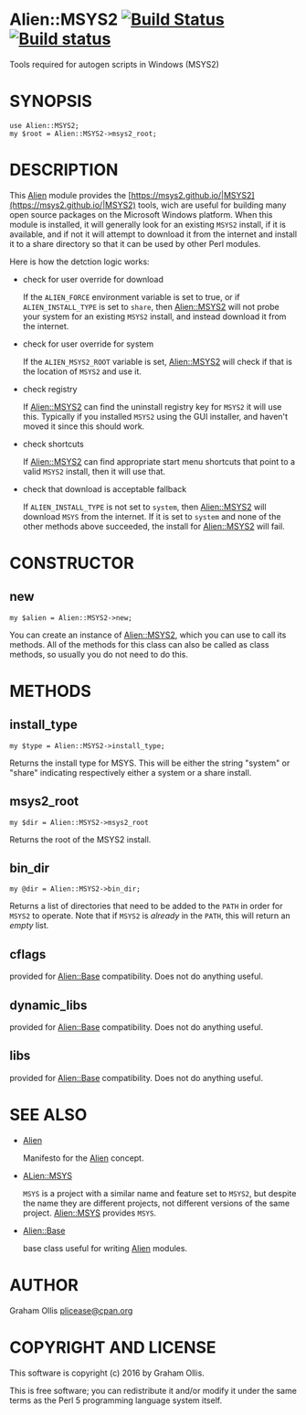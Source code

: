 # Alien::MSYS2 [![Build Status](https://secure.travis-ci.org/plicease/Alien-MSYS2.png)](http://travis-ci.org/plicease/Alien-MSYS2) [![Build status](https://ci.appveyor.com/api/projects/status/xow1db4mtk6m7v0m/branch/master?svg=true)](https://ci.appveyor.com/project/plicease/Alien-MSYS2/branch/master)

Tools required for autogen scripts in Windows (MSYS2)

# SYNOPSIS

    use Alien::MSYS2;
    my $root = Alien::MSYS2->msys2_root;

# DESCRIPTION

This [Alien](https://metacpan.org/pod/Alien) module provides the [https://msys2.github.io/|MSYS2](https://msys2.github.io/|MSYS2) tools,
wich are useful for building many open source packages on the Microsoft
Windows platform.  When this module is installed, it will generally look
for an existing `MSYS2` install, if it is available, and if not it will
attempt to download it from the internet and install it to a share directory
so that it can be used by other Perl modules.

Here is how the detction logic works:

- check for user override for download

    If the `ALIEN_FORCE` environment variable is set to true, or if
    `ALIEN_INSTALL_TYPE` is set to `share`, then [Alien::MSYS2](https://metacpan.org/pod/Alien::MSYS2) will not
    probe your system for an existing `MSYS2` install, and instead download
    it from the internet.

- check for user override for system

    If the `ALIEN_MSYS2_ROOT` variable is set, [Alien::MSYS2](https://metacpan.org/pod/Alien::MSYS2) will check if
    that is the location of `MSYS2` and use it.

- check registry

    If [Alien::MSYS2](https://metacpan.org/pod/Alien::MSYS2) can find the uninstall registry key for `MSYS2` it will
    use this.  Typically if you installed `MSYS2` using the GUI installer, and
    haven't moved it since this should work.

- check shortcuts

    If [Alien::MSYS2](https://metacpan.org/pod/Alien::MSYS2) can find appropriate start menu shortcuts that point to
    a valid `MSYS2` install, then it will use that.

- check that download is acceptable fallback

    If `ALIEN_INSTALL_TYPE` is not set to `system`, then [Alien::MSYS2](https://metacpan.org/pod/Alien::MSYS2) will
    download `MSYS` from the internet.  If it is set to `system` and none of
    the other methods above succeeded, the install for [Alien::MSYS2](https://metacpan.org/pod/Alien::MSYS2) will fail.

# CONSTRUCTOR

## new

    my $alien = Alien::MSYS2->new;

You can create an instance of [Alien::MSYS2](https://metacpan.org/pod/Alien::MSYS2), which you can use to call
its methods.  All of the methods for this class can also be called as
class methods, so usually you do not need to do this.

# METHODS

## install\_type

    my $type = Alien::MSYS2->install_type;

Returns the install type for MSYS.  This will be either the string "system"
or "share" indicating respectively either a system or a share install.

## msys2\_root

    my $dir = Alien::MSYS2->msys2_root

Returns the root of the MSYS2 install.

## bin\_dir

    my @dir = Alien::MSYS2->bin_dir;

Returns a list of directories that need to be added to the `PATH` in order for
`MSYS2` to operate.  Note that if `MSYS2` is _already_ in the `PATH`, this
will return an _empty_ list.

## cflags

provided for [Alien::Base](https://metacpan.org/pod/Alien::Base) compatibility.  Does not do anything useful.

## dynamic\_libs

provided for [Alien::Base](https://metacpan.org/pod/Alien::Base) compatibility.  Does not do anything useful.

## libs

provided for [Alien::Base](https://metacpan.org/pod/Alien::Base) compatibility.  Does not do anything useful.

# SEE ALSO

- [Alien](https://metacpan.org/pod/Alien)

    Manifesto for the [Alien](https://metacpan.org/pod/Alien) concept.

- [ALien::MSYS](https://metacpan.org/pod/ALien::MSYS)

    `MSYS` is a project with a similar name and feature set to `MSYS2`, but despite the name they
    are different projects, not different versions of the same project.  [Alien::MSYS](https://metacpan.org/pod/Alien::MSYS) provides
    `MSYS`.

- [Alien::Base](https://metacpan.org/pod/Alien::Base)

    base class useful for writing [Alien](https://metacpan.org/pod/Alien) modules.

# AUTHOR

Graham Ollis <plicease@cpan.org>

# COPYRIGHT AND LICENSE

This software is copyright (c) 2016 by Graham Ollis.

This is free software; you can redistribute it and/or modify it under
the same terms as the Perl 5 programming language system itself.
